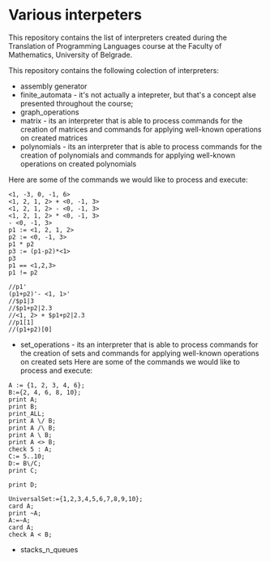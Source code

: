 # Various interpeters
This repository contains the list of interpreters created during the Translation of Programming Languages course at the Faculty of Mathematics, University of Belgrade.

This repository contains the following colection of interpreters:
- assembly generator
- finite_automata - it's not actually a intepreter, but that's a concept alse presented throughout the course;
- graph_operations
- matrix - its an interpreter that is able to process commands for the creation of matrices and commands for applying well-known operations on created matrices
- polynomials - its an interpreter that is able to process commands for the creation of polynomials and commands for applying well-known operations on created polynomials

Here are some of the commands we would like to process and execute:
```
<1, -3, 0, -1, 6>
<1, 2, 1, 2> + <0, -1, 3>
<1, 2, 1, 2> - <0, -1, 3>
<1, 2, 1, 2> * <0, -1, 3>
- <0, -1, 3>
p1 := <1, 2, 1, 2>
p2 := <0, -1, 3>
p1 * p2
p3 := (p1-p2)*<1>
p3
p1 == <1,2,3>
p1 != p2

//p1'
(p1+p2)'- <1, 1>'
//$p1|3
//$p1+p2|2.3
//<1, 2> + $p1+p2|2.3
//p1[1]
//(p1+p2)[0]
```
- set_operations - its an interpreter that is able to process commands for the creation of sets and commands for applying well-known operations on created sets
Here are some of the commands we would like to process and execute:
```
A := {1, 2, 3, 4, 6};
B:={2, 4, 6, 8, 10};
print A;
print B;
print_ALL;
print A \/ B;
print A /\ B;
print A \ B;
print A <> B;
check 5 : A;
C:= 5..10;
D:= B\/C;
print C;

print D;

UniversalSet:={1,2,3,4,5,6,7,8,9,10};
card A;
print ~A;
A:=~A;
card A;
check A < B;
```
  
- stacks_n_queues
